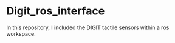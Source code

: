 # Digit_ros_interface
In this repository, I included the DIGIT tactile sensors within a ros workspace. 
